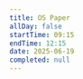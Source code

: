 ```yaml
---
title: OS Paper
allDay: false
startTime: 09:15
endTime: 12:15
date: 2025-06-19
completed: null
---
```

